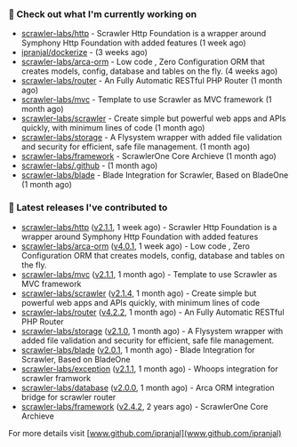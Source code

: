 ### 👷 Check out what I'm currently working on

- [scrawler-labs/http](https://github.com/scrawler-labs/http) - Scrawler Http Foundation is a wrapper around Symphony Http Foundation with added features (1 week ago)
- [ipranjal/dockerize](https://github.com/ipranjal/dockerize) -  (3 weeks ago)
- [scrawler-labs/arca-orm](https://github.com/scrawler-labs/arca-orm) -  Low code , Zero Configuration ORM that creates models, config, database and tables on the fly. (4 weeks ago)
- [scrawler-labs/router](https://github.com/scrawler-labs/router) - An Fully Automatic RESTful PHP Router (1 month ago)
- [scrawler-labs/mvc](https://github.com/scrawler-labs/mvc) - Template to use Scrawler as MVC framework (1 month ago)
- [scrawler-labs/scrawler](https://github.com/scrawler-labs/scrawler) - Create simple but powerful web apps and APIs quickly, with minimum lines of code (1 month ago)
- [scrawler-labs/storage](https://github.com/scrawler-labs/storage) - A Flysystem wrapper with added file validation and security for efficient, safe file management. (1 month ago)
- [scrawler-labs/framework](https://github.com/scrawler-labs/framework) - ScrawlerOne Core Archieve (1 month ago)
- [scrawler-labs/.github](https://github.com/scrawler-labs/.github) -  (1 month ago)
- [scrawler-labs/blade](https://github.com/scrawler-labs/blade) - Blade Integration for Scrawler, Based on BladeOne (1 month ago)

### 🔭 Latest releases I've contributed to

- [scrawler-labs/http](https://github.com/scrawler-labs/http) ([v2.1.1](https://github.com/scrawler-labs/http/releases/tag/v2.1.1), 1 week ago) - Scrawler Http Foundation is a wrapper around Symphony Http Foundation with added features
- [scrawler-labs/arca-orm](https://github.com/scrawler-labs/arca-orm) ([v4.0.1](https://github.com/scrawler-labs/arca-orm/releases/tag/v4.0.1), 1 week ago) -  Low code , Zero Configuration ORM that creates models, config, database and tables on the fly.
- [scrawler-labs/mvc](https://github.com/scrawler-labs/mvc) ([v2.1.1](https://github.com/scrawler-labs/mvc/releases/tag/v2.1.1), 1 month ago) - Template to use Scrawler as MVC framework
- [scrawler-labs/scrawler](https://github.com/scrawler-labs/scrawler) ([v2.1.4](https://github.com/scrawler-labs/scrawler/releases/tag/v2.1.4), 1 month ago) - Create simple but powerful web apps and APIs quickly, with minimum lines of code
- [scrawler-labs/router](https://github.com/scrawler-labs/router) ([v4.2.2](https://github.com/scrawler-labs/router/releases/tag/v4.2.2), 1 month ago) - An Fully Automatic RESTful PHP Router
- [scrawler-labs/storage](https://github.com/scrawler-labs/storage) ([v2.1.0](https://github.com/scrawler-labs/storage/releases/tag/v2.1.0), 1 month ago) - A Flysystem wrapper with added file validation and security for efficient, safe file management.
- [scrawler-labs/blade](https://github.com/scrawler-labs/blade) ([v2.0.1](https://github.com/scrawler-labs/blade/releases/tag/v2.0.1), 1 month ago) - Blade Integration for Scrawler, Based on BladeOne
- [scrawler-labs/exception](https://github.com/scrawler-labs/exception) ([v2.1.1](https://github.com/scrawler-labs/exception/releases/tag/v2.1.1), 1 month ago) - Whoops integration for scrawler framwork
- [scrawler-labs/database](https://github.com/scrawler-labs/database) ([v2.0.0](https://github.com/scrawler-labs/database/releases/tag/v2.0.0), 1 month ago) - Arca ORM integration bridge for scrawler router
- [scrawler-labs/framework](https://github.com/scrawler-labs/framework) ([v2.4.2](https://github.com/scrawler-labs/framework/releases/tag/v2.4.2), 2 years ago) - ScrawlerOne Core Archieve

For more details visit [www.github.com/ipranjal](www.github.com/ipranjal)


